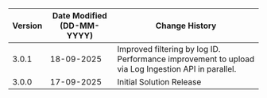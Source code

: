 | **Version** | **Date Modified (DD-MM-YYYY)** | **Change History**                                                                                 |
|-------------|--------------------------------|----------------------------------------------------------------------------------------------------|
| 3.0.1       | 18-09-2025                     | Improved filtering by log ID. Performance improvement to upload via Log Ingestion API in parallel. |
| 3.0.0       | 17-09-2025                     | Initial Solution Release                                                                           |

